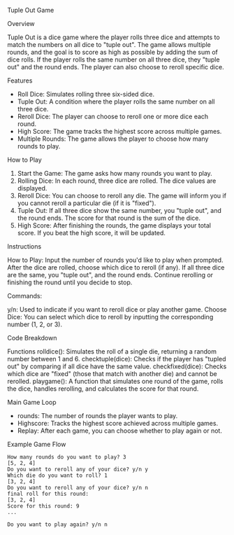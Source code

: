  Tuple Out Game

 Overview

Tuple Out is a dice game where the player rolls three dice and attempts to match the numbers on all dice to "tuple out". 
The game allows multiple rounds, and the goal is to score as high as possible by adding the sum of dice rolls. 
If the player rolls the same number on all three dice, they "tuple out" and the round ends. 
The player can also choose to reroll specific dice.

 Features

- Roll Dice: Simulates rolling three six-sided dice.
- Tuple Out: A condition where the player rolls the same number on all three dice.
- Reroll Dice: The player can choose to reroll one or more dice each round.
- High Score: The game tracks the highest score across multiple games.
- Multiple Rounds: The game allows the player to choose how many rounds to play.

 How to Play

1. Start the Game: The game asks how many rounds you want to play.
2. Rolling Dice: In each round, three dice are rolled. The dice values are displayed.
3. Reroll Dice: You can choose to reroll any die. The game will inform you if you cannot reroll a particular die (if it is "fixed").
4. Tuple Out: If all three dice show the same number, you "tuple out", and the round ends. The score for that round is the sum of the dice.
5. High Score: After finishing the rounds, the game displays your total score. If you beat the high score, it will be updated.

Instructions

How to Play:
Input the number of rounds you'd like to play when prompted.
After the dice are rolled, choose which dice to reroll (if any).
If all three dice are the same, you "tuple out", and the round ends.
Continue rerolling or finishing the round until you decide to stop.

Commands:

y/n: Used to indicate if you want to reroll dice or play another game.
Choose Dice: You can select which dice to reroll by inputting the corresponding number (1, 2, or 3).

 Code Breakdown

Functions
rolldice(): Simulates the roll of a single die, returning a random number between 1 and 6.
checktuple(dice): Checks if the player has "tupled out" by comparing if all dice have the same value.
checkfixed(dice): Checks which dice are "fixed" (those that match with another die) and cannot be rerolled.
playgame(): A function that simulates one round of the game, rolls the dice, handles rerolling, and calculates the score for that round.

 Main Game Loop

- rounds: The number of rounds the player wants to play.
- Highscore: Tracks the highest score achieved across multiple games.
- Replay: After each game, you can choose whether to play again or not.

 Example Game Flow

```
How many rounds do you want to play? 3
[5, 2, 4]
Do you want to reroll any of your dice? y/n y
Which die do you want to roll? 1
[3, 2, 4]
Do you want to reroll any of your dice? y/n n
final roll for this round:
[3, 2, 4]
Score for this round: 9
...

Do you want to play again? y/n n
```



